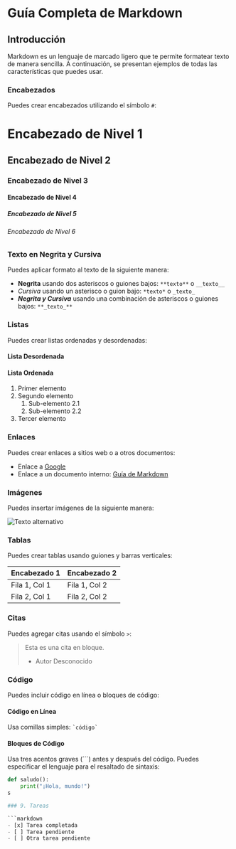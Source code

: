 # Guía Completa de Markdown

## Introducción

Markdown es un lenguaje de marcado ligero que te permite formatear texto de manera sencilla. A continuación, se presentan ejemplos de todas las características que puedes usar.

### Encabezados

Puedes crear encabezados utilizando el símbolo `#`:

# Encabezado de Nivel 1
## Encabezado de Nivel 2
### Encabezado de Nivel 3
#### Encabezado de Nivel 4
##### Encabezado de Nivel 5
###### Encabezado de Nivel 6

### Texto en Negrita y Cursiva

Puedes aplicar formato al texto de la siguiente manera:

- **Negrita** usando dos asteriscos o guiones bajos: `**texto**` o `__texto__`
- *Cursiva* usando un asterisco o guion bajo: `*texto*` o `_texto_`
- **_Negrita y Cursiva_** usando una combinación de asteriscos o guiones bajos: `**_texto_**`

### Listas

Puedes crear listas ordenadas y desordenadas:

#### Lista Desordenada

<!-- - Elemento 1
- Elemento 2
  - Sub-elemento 2.1
  - Sub-elemento 2.2
- Elemento 3 -->

#### Lista Ordenada

1. Primer elemento
2. Segundo elemento
   1. Sub-elemento 2.1
   2. Sub-elemento 2.2
3. Tercer elemento

### Enlaces

Puedes crear enlaces a sitios web o a otros documentos:

- Enlace a [Google](https://www.google.com)
- Enlace a un documento interno: [Guía de Markdown](./guia-markdown.md)

### Imágenes

Puedes insertar imágenes de la siguiente manera:

![Texto alternativo](https://via.placeholder.com/150 "Título opcional")

### Tablas

Puedes crear tablas usando guiones y barras verticales:

| Encabezado 1 | Encabezado 2 |
|--------------|--------------|
| Fila 1, Col 1 | Fila 1, Col 2 |
| Fila 2, Col 1 | Fila 2, Col 2 |

### Citas

Puedes agregar citas usando el símbolo `>`:

> Esta es una cita en bloque.
> 
> - Autor Desconocido

### Código

Puedes incluir código en línea o bloques de código:

#### Código en Línea

Usa comillas simples: `` `código` ``

#### Bloques de Código

Usa tres acentos graves (```) antes y después del código. Puedes especificar el lenguaje para el resaltado de sintaxis:

```python
def saludo():
    print("¡Hola, mundo!")
s

### 9. Tareas

```markdown
- [x] Tarea completada
- [ ] Tarea pendiente
- [ ] Otra tarea pendiente
